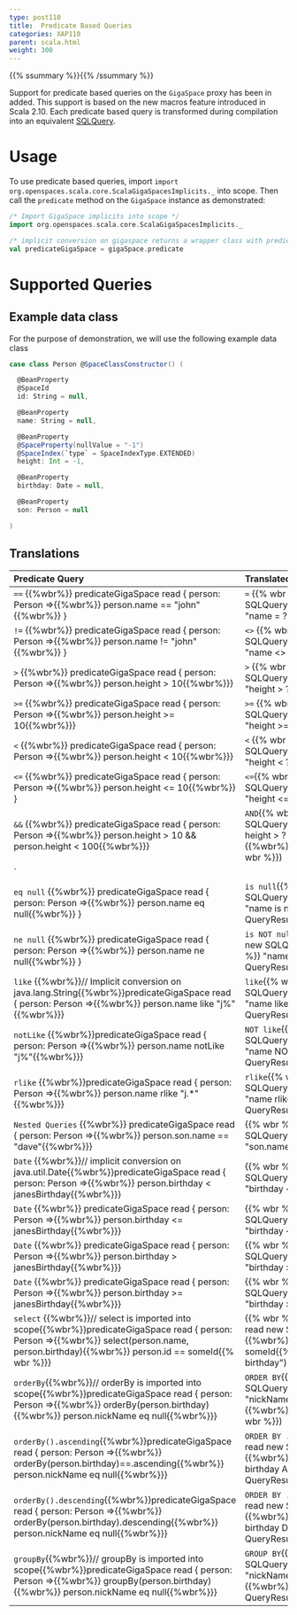 ```yaml
---
type: post110
title:  Predicate Based Queries
categories: XAP110
parent: scala.html
weight: 300
---
```



{{% ssummary  %}}{{% /ssummary %}}

Support for predicate based queries on the `GigaSpace` proxy has been in added. This support is based on the new macros feature introduced in Scala 2.10.  Each predicate based query is transformed during compilation into an equivalent [SQLQuery](./query-sql.html).


# Usage

To use predicate based queries, import `import org.openspaces.scala.core.ScalaGigaSpacesImplicits._` into scope. Then call the `predicate` method on the `GigaSpace` instance as demonstrated:


```scala
/* Import GigaSpace implicits into scope */
import org.openspaces.scala.core.ScalaGigaSpacesImplicits._

/* implicit conversion on gigaspace returns a wrapper class with predicate based query methods */
val predicateGigaSpace = gigaSpace.predicate
```

# Supported Queries

## Example data class

For the purpose of demonstration, we will use the following example data class


```scala
case class Person @SpaceClassConstructor() (

  @BeanProperty
  @SpaceId
  id: String = null,

  @BeanProperty
  name: String = null,

  @BeanProperty
  @SpaceProperty(nullValue = "-1")
  @SpaceIndex(`type` = SpaceIndexType.EXTENDED)
  height: Int = -1,

  @BeanProperty
  birthday: Date = null,

  @BeanProperty
  son: Person = null

)
```

## Translations


|Predicate Query|Translated SQL Query|
|:--------------|:-------------------|
|`==` {{%wbr%}} predicateGigaSpace read { person: Person =>{{%wbr%}}  person.name == "john"{{%wbr%}} } | `=` {{% wbr %}} gigaSpace read new SQLQuery(classOf[Person], {{% wbr %}}  "name = ?", "john"{{% wbr %}}) |
|`!=` {{%wbr%}} predicateGigaSpace read { person: Person =>{{%wbr%}}  person.name != "john"{{%wbr%}} } | `<>` {{% wbr %}} gigaSpace read new SQLQuery(classOf[Person], {{%wbr%}} "name <> ?", "john"{{%wbr%}}) |
|`>`  {{%wbr%}} predicateGigaSpace read { person: Person =>{{%wbr%}}  person.height > 10{{%wbr%}}}| `>` {{% wbr %}}gigaSpace read new SQLQuery(classOf[Person], {{%wbr%}} "height > ?", 10: Integer{{%wbr%}})|
|`>=` {{%wbr%}} predicateGigaSpace read { person: Person =>{{%wbr%}}  person.height >= 10{{%wbr%}}} | `>=` {{% wbr %}} gigaSpace read new SQLQuery(classOf[Person], {{%wbr%}}  "height >= ?", 10: Integer{{%wbr%}}) |
|`<`  {{%wbr%}} predicateGigaSpace read { person: Person =>{{%wbr%}} person.height < 10{{%wbr%}}}| `<` {{% wbr %}}  gigaSpace read new SQLQuery(classOf[Person], {{%wbr%}} "height < ?", 10: Integer{{%wbr%}})|
|`<=` {{%wbr%}} predicateGigaSpace read { person: Person =>{{%wbr%}}  person.height <= 10{{%wbr%}} } | `<=`{{% wbr %}}  gigaSpace read new SQLQuery(classOf[Person], {{%wbr%}}  "height <= ?", 10: Integer{{%wbr%}}) |
|`&&` {{%wbr%}} predicateGigaSpace read { person: Person =>{{%wbr%}}  person.height > 10 && person.height < 100{{%wbr%}}} | `AND`{{% wbr %}} gigaSpace read new SQLQuery(classOf[Person], {{%wbr%}}  "( height > ? ) AND ( height < ? )", {{%wbr%}}  10: Integer, 100: Integer{{% wbr %}})|
|`||` {{%wbr%}} predicateGigaSpace read { person: Person =>{{%wbr%}}  person.height < 10 \| person.height > 100{{%wbr%}}} | `OR`{{% wbr %}} gigaSpace read new SQLQuery(classOf[Person], {{%wbr%}} "( height < ? ) OR ( height > ? )", {{%wbr%}}  10: Integer, 100: Integer{{% wbr %}}) |
|`eq null` {{%wbr%}} predicateGigaSpace read { person: Person =>{{%wbr%}}  person.name eq null{{%wbr%}} } | `is null`{{% wbr %}} gigaSpace read new SQLQuery(classOf[Person], {{%wbr%}} "name is null", QueryResultType.OBJECT{{%wbr%}} ) |
|`ne null` {{%wbr%}} predicateGigaSpace read { person: Person =>{{%wbr%}}  person.name ne null{{%wbr%}} } | `is NOT null`{{% wbr %}} gigaSpace read new SQLQuery(classOf[Person], {{% wbr %}} "name is NOT null", QueryResultType.OBJECT{{%wbr%}}) |
|`like` {{%wbr%}}//  Implicit conversion on java.lang.String{{%wbr%}}predicateGigaSpace read { person: Person =>{{%wbr%}}  person.name like "j%"{{%wbr%}}}| `like`{{% wbr %}} gigaSpace read new SQLQuery(classOf[Person], {{%wbr%}}  "name like 'j%'", QueryResultType.OBJECT{{% wbr %}}) |
|`notLike` {{%wbr%}}predicateGigaSpace read { person: Person =>{{%wbr%}}  person.name notLike "j%"{{%wbr%}}} | `NOT like`{{% wbr %}} gigaSpace read new SQLQuery(classOf[Person], {{%wbr%}} "name NOT like 'j%'", QueryResultType.OBJECT{{% wbr %}}) |
|`rlike` {{%wbr%}}predicateGigaSpace read { person: Person =>{{%wbr%}}  person.name rlike "j.\*"{{%wbr%}}} | `rlike`{{% wbr %}} gigaSpace read new SQLQuery(classOf[Person], {{%wbr%}} "name rlike 'j.\*'", QueryResultType.OBJECT{{%wbr%}}) |
|`Nested Queries` {{%wbr%}} predicateGigaSpace read { person: Person =>{{%wbr%}} person.son.name == "dave"{{%wbr%}}} |{{% wbr %}}gigaSpace read new SQLQuery(classOf[Person], {{%wbr%}} "son.name = ?", "dave"{{% wbr %}}) |
|`Date` {{%wbr%}}// implicit conversion on java.util.Date{{%wbr%}}predicateGigaSpace read { person: Person =>{{%wbr%}}  person.birthday < janesBirthday{{%wbr%}}} |{{% wbr %}}gigaSpace read new SQLQuery(classOf[Person], {{%wbr%}}  "birthday < ?", janesBirthday{{% wbr %}}) |
|`Date` {{%wbr%}} predicateGigaSpace read { person: Person =>{{%wbr%}} person.birthday <= janesBirthday{{%wbr%}}} |{{% wbr %}}gigaSpace read new SQLQuery(classOf[Person], {{%wbr%}} "birthday <= ?", janesBirthday{{%wbr%}}) |
|`Date` {{%wbr%}} predicateGigaSpace read { person: Person =>{{%wbr%}}  person.birthday > janesBirthday{{%wbr%}}} |{{% wbr %}}gigaSpace read new SQLQuery(classOf[Person], {{%wbr%}} "birthday > ?", janesBirthday{{%wbr%}}) |
|`Date` {{%wbr%}} predicateGigaSpace read { person: Person =>{{%wbr%}}  person.birthday >= janesBirthday{{%wbr%}}} |{{% wbr %}}gigaSpace read new SQLQuery(classOf[Person], {{%wbr%}} "birthday >= ?", janesBirthday{{%wbr%}}) |
|`select` {{%wbr%}}// select is imported into scope{{%wbr%}}predicateGigaSpace read { person: Person =>{{%wbr%}} select(person.name, person.birthday){{%wbr%}} person.id == someId{{% wbr %}}} | {{% wbr %}}setProjections gigaSpace read new SQLQuery(classOf[Person], {{%wbr%}} "id = ?", someId{{%wbr%}}).setProjections("name, birthday") |
|`orderBy`{{%wbr%}}// orderBy is imported into scope{{%wbr%}}predicateGigaSpace read { person: Person =>{{%wbr%}} orderBy(person.birthday){{%wbr%}}  person.nickName eq null{{%wbr%}}} | `ORDER BY`{{% wbr %}} gigaSpace read new SQLQuery(classOf[Person], {{%wbr%}}  "nickName is null ORDER BY birthday", {{%wbr%}}  QueryResultType.OBJECT{{% wbr %}}) |
|`orderBy().ascending`{{%wbr%}}predicateGigaSpace read { person: Person =>{{%wbr%}}  orderBy(person.birthday)==.ascending{{%wbr%}} person.nickName eq null{{%wbr%}}} | `ORDER BY ... ASC`{{% wbr %}} gigaSpace read new SQLQuery(classOf[Person], {{%wbr%}} "nickName is null ORDER BY birthday ASC", {{%wbr%}}  QueryResultType.OBJECT{{%wbr%}}) |
|`orderBy().descending`{{%wbr%}}predicateGigaSpace read { person: Person =>{{%wbr%}}  orderBy(person.birthday).descending{{%wbr%}} person.nickName eq null{{%wbr%}}} | `ORDER BY ... DESC`{{% wbr %}} gigaSpace read new SQLQuery(classOf[Person], {{%wbr%}}  "nickName is null ORDER BY birthday DESC", {{%wbr%}}  QueryResultType.OBJECT{{%wbr%}}) |
|`groupBy`{{%wbr%}}// groupBy is imported into scope{{%wbr%}}predicateGigaSpace read { person: Person =>{{%wbr%}}  groupBy(person.birthday){{%wbr%}}  person.nickName eq null{{%wbr%}}} | `GROUP BY`{{% wbr %}} gigaSpace read new SQLQuery(classOf[Person], {{%wbr%}}  "nickName is null GROUP BY birthday", {{%wbr%}}  QueryResultType.OBJECT{{%wbr%}}) |
